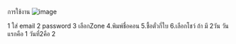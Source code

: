 การใช้งาน
![image](https://github.com/tombassza/botcon/assets/140528855/0be571bf-47c9-403d-b9f9-c9ad693adbe9)

1 ใส่ email 
2 password
3 เลือกZone
4.พิมพ์ชื่อคอน
5.ชื้อตั่วกี่ใบ
6.เลือกโชว์ ถ้า มี 2วัน วันแรกคือ 1 วันที่2คือ 2
